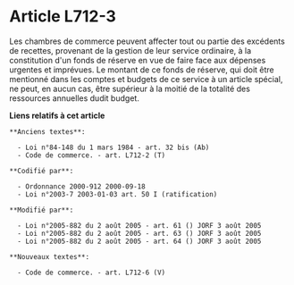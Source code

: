 # Article L712-3

Les chambres de commerce peuvent affecter tout ou partie des excédents de recettes, provenant de la gestion de leur service
ordinaire, à la constitution d'un fonds de réserve en vue de faire face aux dépenses urgentes et imprévues. Le montant de ce
fonds de réserve, qui doit être mentionné dans les comptes et budgets de ce service à un article spécial, ne peut, en aucun
cas, être supérieur à la moitié de la totalité des ressources annuelles dudit budget.

**Liens relatifs à cet article**

	**Anciens textes**:

	  - Loi n°84-148 du 1 mars 1984 - art. 32 bis (Ab)
	  - Code de commerce. - art. L712-2 (T)

	**Codifié par**:

	  - Ordonnance 2000-912 2000-09-18
	  - Loi n°2003-7 2003-01-03 art. 50 I (ratification)

	**Modifié par**:

	  - Loi n°2005-882 du 2 août 2005 - art. 61 () JORF 3 août 2005
	  - Loi n°2005-882 du 2 août 2005 - art. 63 () JORF 3 août 2005
	  - Loi n°2005-882 du 2 août 2005 - art. 64 () JORF 3 août 2005

	**Nouveaux textes**:

	  - Code de commerce. - art. L712-6 (V)
